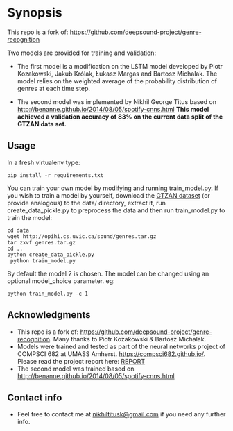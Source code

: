 Synopsis
=====================================

This repo is a fork of: https://github.com/deepsound-project/genre-recognition

Two models are provided for training and validation:

* The first model is a modification on the LSTM model developed by Piotr Kozakowski, Jakub Królak, Łukasz Margas and Bartosz Michalak. The model relies on the weighted average of the probability distribution of genres at each time step. 

* The second model was implemented by Nikhil George Titus based on http://benanne.github.io/2014/08/05/spotify-cnns.html **This model achieved a validation accuracy of 83% on the current data split of the GTZAN data set.**



Usage
-----

In a fresh virtualenv type:  

```shell
pip install -r requirements.txt
```

You can train your own model by modifying and running train\_model.py. If you wish to train a model by yourself, download the [GTZAN dataset](http://opihi.cs.uvic.ca/sound/genres.tar.gz) (or provide analogous) to the data/ directory, extract it, run create\_data\_pickle.py to preprocess the data and then run train\_model.py to train the model:

```shell
cd data
wget http://opihi.cs.uvic.ca/sound/genres.tar.gz
tar zxvf genres.tar.gz
cd ..
python create_data_pickle.py
 python train_model.py
```

By default the model 2 is chosen. The model can be changed using an optional model_choice parameter. eg: 

```shell
python train_model.py -c 1

```


Acknowledgments
----------

* This repo is a fork of: https://github.com/deepsound-project/genre-recognition. Many thanks to Piotr Kozakowski & Bartosz Michalak. 
* Models were trained and tested as part of the neural networks project of COMPSCI 682 at UMASS Amherst. https://compsci682.github.io/. Please read the project report here: [REPORT](https://github.com/nikhiltitus/genre-recognition/blob/master/report/finalreport.pdf)
* The second model was trained based on http://benanne.github.io/2014/08/05/spotify-cnns.html


Contact info
---------

* Feel free to contact me at nikhiltitusk@gmail.com if you need any further info. 